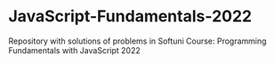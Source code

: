 # JavaScript-Fundamentals-2022
Repository with solutions of problems in Softuni Course: Programming Fundamentals with JavaScript 2022
